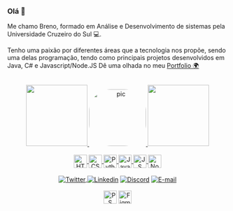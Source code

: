### Olá 👋

Me chamo Breno, formado em Análise e Desenvolvimento de sistemas pela Universidade Cruzeiro do Sul 💻.

Tenho uma paixão por diferentes áreas que a tecnologia nos propõe, sendo uma delas programação, tendo como principais projetos desenvolvidos em Java, C# e Javascript/Node.JS
Dê uma olhada no meu [Portfolio 🌍](https://carvalhoportfolio.000webhostapp.com/)
##
<div align="center">
  <a href="https://github.com/CarvalhoE">
  <img height="140em" src="https://github-readme-stats.vercel.app/api?username=CarvalhoE&show_icons=true&theme=dark&include_all_commits=true&count_private=true"/>
  <img alt="pic" height="130em" style="border-radius:50px;" src="https://i.ibb.co/nkhRZpD/Exercito-no-BG.png?width=608&height=608">
  <img height="140em" src="https://github-readme-stats.vercel.app/api/top-langs/?username=CarvalhoE&layout=compact&langs_count=7&theme=dark"/>
</div>
  
<div align="center"><br>
  <img align="center" alt="HTML" height="30"      src="https://img.shields.io/badge/HTML-239120?style=for-the-badge&logo=html5&logoColor=white">
  <img align="center" alt="CSS" height="30"       src="https://img.shields.io/badge/CSS-239120?&style=for-the-badge&logo=css3&logoColor=white">
  <img align="center" alt="Python" height="30"    src="https://img.shields.io/badge/Python-3776AB?style=for-the-badge&logo=python&logoColor=white">
  <img align="center" alt="Java" height="30"      src="https://img.shields.io/badge/Java-ED8B00?style=for-the-badge&logo=java&logoColor=white">
  <img align="center" alt="JS" height="30"        src="https://img.shields.io/badge/JavaScript-F7DF1E?style=for-the-badge&logo=javascript&logoColor=black">
  <img align="center" alt="NodeJS" height="30"    src="https://img.shields.io/badge/Node.js-43853D?style=for-the-badge&logo=node.js&logoColor=white">  
<br><br>
<a href="https://twitter.com/Breno_EC"> <img align="center" alt="Twitter" src="https://img.shields.io/badge/Twitter-1DA1F2?style=for-the-badge&logo=twitter&logoColor=white">       </a>
    <a href="https://www.linkedin.com/in/brenoec/"> <img align="center" alt="Linkedin" src="https://img.shields.io/badge/LinkedIn-0077B5?style=for-the-badge&logo=linkedin&logoColor=white"></a>
    <a href="https://discord.gg/ScKEQ37QXa"> <img align="center" alt="Discord" src="https://img.shields.io/badge/Discord-7289DA?style=for-the-badge&logo=discord&logoColor=white"></a>
    <a href="(mailto:stackoverglesp@gmail.com"> <img align="center" alt="E-mail" src="https://img.shields.io/badge/Gmail-D14836?style=for-the-badge&logo=gmail&logoColor=white"></a>
<br><br>
  <img align="center" alt="PS" height="30"       src="https://img.shields.io/badge/adobe%20photoshop-%2331A8FF.svg?style=for-the-badge&logo=adobe%20photoshop&logoColor=white">  
  <img align="center" alt="Figma" height="30"    src="https://img.shields.io/badge/figma-%23F24E1E.svg?style=for-the-badge&logo=figma&logoColor=white">  
</div>
